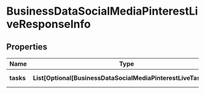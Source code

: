 # BusinessDataSocialMediaPinterestLiveResponseInfo


## Properties

| Name | Type | Description | Notes |
|------------ | ------------- | ------------- | -------------|
**tasks** | **List[Optional[BusinessDataSocialMediaPinterestLiveTaskInfo]]** | array of tasks |[optional]|